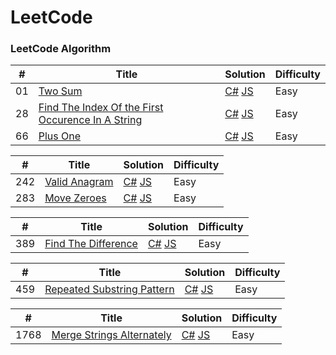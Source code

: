 # LeetCode

### LeetCode Algorithm

| #   | Title                                                                                                                                  | Solution                                                                                                            | Difficulty |
| --- | -------------------------------------------------------------------------------------------------------------------------------------- | ------------------------------------------------------------------------------------------------------------------- | ---------- |
| 01  | [Two Sum](https://leetcode.com/problems/two-sum/)                                                                                      | [C#](./CSharp/LeetCode/0001_0099/0001_TwoSum.cs) [JS](./JavaScript/0001_0099/0001_TwoSum.js)                        | Easy       |
| 28  | [Find The Index Of the First Occurence In A String](https://leetcode.com/problems/find-the-index-of-the-first-occurrence-in-a-string/) | [C#](./CSharp/LeetCode/0001_0099/0028_IndexOfFirstOccurenceInString.cs) [JS](./JavaScript/0001_0099/0001_TwoSum.js) | Easy       |
| 66  | [Plus One](https://leetcode.com/problems/plus-one/)                                                                                    | [C#](./CSharp/LeetCode/0001_0099/0066_PlusOne.cs) [JS](./JavaScript/0001_0099/0066_PlusOne.js)                      | Easy       |

| #   | Title                                                         | Solution                                                                                                 | Difficulty |
| --- | ------------------------------------------------------------- | -------------------------------------------------------------------------------------------------------- | ---------- |
| 242 | [Valid Anagram](https://leetcode.com/problems/valid-anagram/) | [C#](./CSharp/LeetCode/0200_0299/0242_ValidAnagram.cs) [JS](./JavaScript/0200_0299/0242_ValidAnagram.js) | Easy       |
| 283 | [Move Zeroes](https://leetcode.com/problems/move-zeroes/)     | [C#](./CSharp/LeetCode/0200_0299/0283_MoveZeroes.cs) [JS](./JavaScript/0200_0299/0283_MoveZeroes.js)     | Easy       |

| #   | Title                                                                     | Solution                                                                                                           | Difficulty |
| --- | ------------------------------------------------------------------------- | ------------------------------------------------------------------------------------------------------------------ | ---------- |
| 389 | [Find The Difference](https://leetcode.com/problems/find-the-difference/) | [C#](./CSharp/LeetCode/0300_0399/0389_FindTheDIfference.cs) [JS](./JavaScript/0300_0399/0389_FindTheDifference.js) | Easy       |

| #   | Title                                                                                   | Solution                                                                                                                         | Difficulty |
| --- | --------------------------------------------------------------------------------------- | -------------------------------------------------------------------------------------------------------------------------------- | ---------- |
| 459 | [Repeated Substring Pattern](https://leetcode.com/problems/repeated-substring-pattern/) | [C#](./CSharp/LeetCode/0400_0499/0459_RepeatedSubstringPattern.cs) [JS](./JavaScript/0400_0499/0459_RepeatedSubstringPattern.js) | Easy       |

| #    | Title                                                                                 | Solution                                                                                                                       | Difficulty |
| ---- | ------------------------------------------------------------------------------------- | ------------------------------------------------------------------------------------------------------------------------------ | ---------- |
| 1768 | [Merge Strings Alternately](https://leetcode.com/problems/merge-strings-alternately/) | [C#](./CSharp/LeetCode/1700_1799/1768_MergeStringsAlternately.cs) [JS](./JavaScript/1700_1799/1768_MergeStringsAlternately.js) | Easy       |
